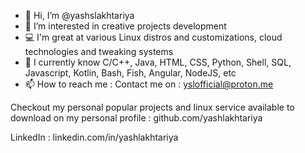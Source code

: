- 👋 Hi, I’m @yashslakhtariya
- 👀 I’m interested in creative projects development
- 💻 I'm great at various Linux distros and customizations, cloud technologies and tweaking systems
- 🌱 I currently know C/C++, Java, HTML, CSS, Python, Shell, SQL, Javascript, Kotlin, Bash, Fish, Angular, NodeJS, etc
- 📫 How to reach me : Contact me on : yslofficial@proton.me

Checkout my personal popular projects and linux service available to download on my personal profile : github.com/yashlakhtariya

LinkedIn : linkedin.com/in/yashlakhtariya
